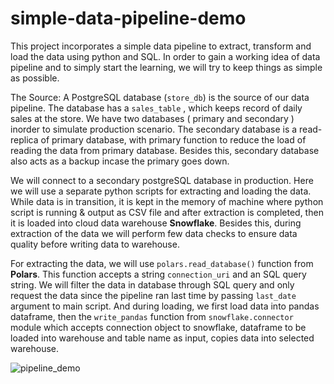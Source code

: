 # simple-data-pipeline-demo
This project incorporates a simple data pipeline to extract, transform and load the data using python and SQL.
In order to gain a working idea of data pipeline and to simply start the learning, we will try to keep things
 as simple as possible.

The Source: A PostgreSQL database (`store_db`) is the source of our data pipeline. The database has a `sales_table`
, which keeps record of daily sales at the store. We have two databases ( primary and secondary ) inorder to simulate production
scenario. The secondary database is a read-replica of primary database, with primary function to reduce the load of reading the
data from primary database. Besides this, secondary database also acts as a backup incase the primary goes down.

We will connect to a secondary postgreSQL database in production. Here we will use a separate python scripts for extracting and loading the data. While data is in transition, it is kept in the memory of machine where python script is running & output as CSV file and after extraction is completed, then it is loaded into cloud data warehouse **Snowflake**. Besides this, during extraction of the data we will perform few data checks to ensure data quality before writing data to warehouse.


For extracting the data, we will use `polars.read_database()` function from **Polars**. This function accepts
a string `connection_uri` and an SQL query string. We will filter the data in database through SQL query and 
only request the data since the pipeline ran last time by passing `last_date` argument to main script. And during
loading, we first load data into pandas dataframe, then the `write_pandas` function from `snowflake.connector` module which accepts connection object to snowflake,
 dataframe to be loaded into warehouse and table name as input, copies data into selected warehouse.
 

![pipeline_demo](https://github.com/bijay-05/simple-data-pipeline-demo/assets/86017045/830ff883-f777-47c6-8389-14fe7d1fcf88)

